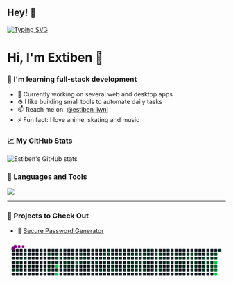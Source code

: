 ## Hey! 👋
[![Typing SVG](https://readme-typing-svg.demolab.com?font=Fira+Code&size=31&pause=1000&color=B74EF7&width=435&height=45&lines=Fullstack+developer)](https://git.io/typing-svg)
# Hi, I'm Extiben 👋

### 🧠 I'm learning full-stack development
- 🌱 Currently working on several web and desktop apps
- ⚙️ I like building small tools to automate daily tasks
- 📫 Reach me on: [@estiben_iwnl](https://instagram.com/estiben_iwnl)
- ⚡ Fun fact: I love anime, skating and music

### 📈 My GitHub Stats
![Estiben's GitHub stats](https://github-readme-stats.vercel.app/api?username=Extiben&show_icons=true&theme=tokyonight)

### 🧰 Languages and Tools

<img src="https://skillicons.dev/icons?i=python,html,css,js,react,git,github,mongodb,sqlite" />

---

### 🚀 Projects to Check Out

- 🔐 [Secure Password Generator](https://github.com/Extiben/python-safe-password-generator)

<svg viewBox="-16 -32 880 192" width="880" height="192" xmlns="http://www.w3.org/2000/svg"><desc>Generated with https://github.com/Platane/snk</desc><style>:root{--cb:#1b1f230a;--cs:purple;--ce:#161b22;--c0:#161b22;--c1:#01311f;--c2:#034525;--c3:#0f6d31;--c4:#00c647}.c{shape-rendering:geometricPrecision;fill:var(--ce);stroke-width:1px;stroke:var(--cb);animation:none 45300ms linear infinite;width:12px;height:12px}@keyframes c0{3.96%{fill:var(--c1)}3.98%,100%{fill:var(--ce)}}.c.c0{fill:var(--c1);animation-name:c0}@keyframes c1{1.98%{fill:var(--c1)}2%,100%{fill:var(--ce)}}.c.c1{fill:var(--c1);animation-name:c1}@keyframes c2{3.74%{fill:var(--c1)}3.76%,100%{fill:var(--ce)}}.c.c2{fill:var(--c1);animation-name:c2}@keyframes c3{1.54%{fill:var(--c1)}1.56%,100%{fill:var(--ce)}}.c.c3{fill:var(--c1);animation-name:c3}@keyframes c4{2.42%{fill:var(--c1)}2.44%,100%{fill:var(--ce)}}.c.c4{fill:var(--c1);animation-name:c4}@keyframes c5{1.09%{fill:var(--c1)}1.11%,100%{fill:var(--ce)}}.c.c5{fill:var(--c1);animation-name:c5}@keyframes c6{1.31%{fill:var(--c1)}1.33%,100%{fill:var(--ce)}}.c.c6{fill:var(--c1);animation-name:c6}@keyframes c7{2.86%{fill:var(--c1)}2.88%,100%{fill:var(--ce)}}.c.c7{fill:var(--c1);animation-name:c7}@keyframes c8{50.32%{fill:var(--c1)}50.34%,100%{fill:var(--ce)}}.c.c8{fill:var(--c1);animation-name:c8}@keyframes c9{74.82%{fill:var(--c2)}74.84%,100%{fill:var(--ce)}}.c.c9{fill:var(--c2);animation-name:c9}@keyframes ca{6.39%{fill:var(--c1)}6.41%,100%{fill:var(--ce)}}.c.ca{fill:var(--c1);animation-name:ca}@keyframes cb{6.17%{fill:var(--c1)}6.19%,100%{fill:var(--ce)}}.c.cb{fill:var(--c1);animation-name:cb}@keyframes cc{50.1%{fill:var(--c1)}50.12%,100%{fill:var(--ce)}}.c.cc{fill:var(--c1);animation-name:cc}@keyframes cd{48.33%{fill:var(--c1)}48.35%,100%{fill:var(--ce)}}.c.cd{fill:var(--c1);animation-name:cd}@keyframes ce{74.16%{fill:var(--c2)}74.18%,100%{fill:var(--ce)}}.c.ce{fill:var(--c2);animation-name:ce}@keyframes cf{6.83%{fill:var(--c1)}6.85%,100%{fill:var(--ce)}}.c.cf{fill:var(--c1);animation-name:cf}@keyframes cg{95.35%{fill:var(--c4)}95.37%,100%{fill:var(--ce)}}.c.cg{fill:var(--c4);animation-name:cg}@keyframes ch{49.66%{fill:var(--c1)}49.68%,100%{fill:var(--ce)}}.c.ch{fill:var(--c1);animation-name:ch}@keyframes ci{95.8%{fill:var(--c4)}95.82%,100%{fill:var(--ce)}}.c.ci{fill:var(--c4);animation-name:ci}@keyframes cj{47.89%{fill:var(--c1)}47.91%,100%{fill:var(--ce)}}.c.cj{fill:var(--c1);animation-name:cj}@keyframes ck{47.45%{fill:var(--c1)}47.47%,100%{fill:var(--ce)}}.c.ck{fill:var(--c1);animation-name:ck}@keyframes cl{47.01%{fill:var(--c1)}47.03%,100%{fill:var(--ce)}}.c.cl{fill:var(--c1);animation-name:cl}@keyframes cm{7.27%{fill:var(--c1)}7.29%,100%{fill:var(--ce)}}.c.cm{fill:var(--c1);animation-name:cm}@keyframes cn{46.79%{fill:var(--c1)}46.81%,100%{fill:var(--ce)}}.c.cn{fill:var(--c1);animation-name:cn}@keyframes co{7.72%{fill:var(--c1)}7.74%,100%{fill:var(--ce)}}.c.co{fill:var(--c1);animation-name:co}@keyframes cp{7.5%{fill:var(--c1)}7.52%,100%{fill:var(--ce)}}.c.cp{fill:var(--c1);animation-name:cp}@keyframes cq{46.57%{fill:var(--c1)}46.59%,100%{fill:var(--ce)}}.c.cq{fill:var(--c1);animation-name:cq}@keyframes cr{7.94%{fill:var(--c1)}7.96%,100%{fill:var(--ce)}}.c.cr{fill:var(--c1);animation-name:cr}@keyframes cs{46.35%{fill:var(--c1)}46.37%,100%{fill:var(--ce)}}.c.cs{fill:var(--c1);animation-name:cs}@keyframes ct{76.81%{fill:var(--c3)}76.83%,100%{fill:var(--ce)}}.c.ct{fill:var(--c3);animation-name:ct}@keyframes cu{46.13%{fill:var(--c1)}46.15%,100%{fill:var(--ce)}}.c.cu{fill:var(--c1);animation-name:cu}@keyframes cv{45.24%{fill:var(--c1)}45.26%,100%{fill:var(--ce)}}.c.cv{fill:var(--c1);animation-name:cv}@keyframes cw{8.38%{fill:var(--c1)}8.4%,100%{fill:var(--ce)}}.c.cw{fill:var(--c1);animation-name:cw}@keyframes cx{45.69%{fill:var(--c1)}45.71%,100%{fill:var(--ce)}}.c.cx{fill:var(--c1);animation-name:cx}@keyframes cy{8.6%{fill:var(--c1)}8.62%,100%{fill:var(--ce)}}.c.cy{fill:var(--c1);animation-name:cy}@keyframes cz{9.04%{fill:var(--c1)}9.06%,100%{fill:var(--ce)}}.c.cz{fill:var(--c1);animation-name:cz}@keyframes c10{9.48%{fill:var(--c1)}9.5%,100%{fill:var(--ce)}}.c.c10{fill:var(--c1);animation-name:c10}@keyframes c11{10.37%{fill:var(--c1)}10.39%,100%{fill:var(--ce)}}.c.c11{fill:var(--c1);animation-name:c11}@keyframes c12{11.03%{fill:var(--c1)}11.05%,100%{fill:var(--ce)}}.c.c12{fill:var(--c1);animation-name:c12}@keyframes c13{71.29%{fill:var(--c2)}71.31%,100%{fill:var(--ce)}}.c.c13{fill:var(--c2);animation-name:c13}@keyframes c14{10.14%{fill:var(--c1)}10.16%,100%{fill:var(--ce)}}.c.c14{fill:var(--c1);animation-name:c14}@keyframes c15{9.92%{fill:var(--c1)}9.94%,100%{fill:var(--ce)}}.c.c15{fill:var(--c1);animation-name:c15}@keyframes c16{43.48%{fill:var(--c1)}43.5%,100%{fill:var(--ce)}}.c.c16{fill:var(--c1);animation-name:c16}@keyframes c17{71.07%{fill:var(--c2)}71.09%,100%{fill:var(--ce)}}.c.c17{fill:var(--c2);animation-name:c17}@keyframes c18{42.15%{fill:var(--c1)}42.17%,100%{fill:var(--ce)}}.c.c18{fill:var(--c1);animation-name:c18}@keyframes c19{11.47%{fill:var(--c1)}11.49%,100%{fill:var(--ce)}}.c.c19{fill:var(--c1);animation-name:c19}@keyframes c1a{41.49%{fill:var(--c1)}41.51%,100%{fill:var(--ce)}}.c.c1a{fill:var(--c1);animation-name:c1a}@keyframes c1b{41.71%{fill:var(--c1)}41.73%,100%{fill:var(--ce)}}.c.c1b{fill:var(--c1);animation-name:c1b}@keyframes c1c{41.93%{fill:var(--c1)}41.95%,100%{fill:var(--ce)}}.c.c1c{fill:var(--c1);animation-name:c1c}@keyframes c1d{11.69%{fill:var(--c1)}11.71%,100%{fill:var(--ce)}}.c.c1d{fill:var(--c1);animation-name:c1d}@keyframes c1e{41.27%{fill:var(--c1)}41.29%,100%{fill:var(--ce)}}.c.c1e{fill:var(--c1);animation-name:c1e}@keyframes c1f{11.91%{fill:var(--c1)}11.93%,100%{fill:var(--ce)}}.c.c1f{fill:var(--c1);animation-name:c1f}@keyframes c1g{40.83%{fill:var(--c1)}40.85%,100%{fill:var(--ce)}}.c.c1g{fill:var(--c1);animation-name:c1g}@keyframes c1h{12.57%{fill:var(--c1)}12.59%,100%{fill:var(--ce)}}.c.c1h{fill:var(--c1);animation-name:c1h}@keyframes c1i{12.35%{fill:var(--c1)}12.37%,100%{fill:var(--ce)}}.c.c1i{fill:var(--c1);animation-name:c1i}@keyframes c1j{16.1%{fill:var(--c1)}16.12%,100%{fill:var(--ce)}}.c.c1j{fill:var(--c1);animation-name:c1j}@keyframes c1k{16.33%{fill:var(--c1)}16.35%,100%{fill:var(--ce)}}.c.c1k{fill:var(--c1);animation-name:c1k}@keyframes c1l{16.55%{fill:var(--c1)}16.57%,100%{fill:var(--ce)}}.c.c1l{fill:var(--c1);animation-name:c1l}@keyframes c1m{12.79%{fill:var(--c1)}12.81%,100%{fill:var(--ce)}}.c.c1m{fill:var(--c1);animation-name:c1m}@keyframes c1n{15.88%{fill:var(--c1)}15.9%,100%{fill:var(--ce)}}.c.c1n{fill:var(--c1);animation-name:c1n}@keyframes c1o{16.77%{fill:var(--c1)}16.79%,100%{fill:var(--ce)}}.c.c1o{fill:var(--c1);animation-name:c1o}@keyframes c1p{13.01%{fill:var(--c1)}13.03%,100%{fill:var(--ce)}}.c.c1p{fill:var(--c1);animation-name:c1p}@keyframes c1q{55.62%{fill:var(--c1)}55.64%,100%{fill:var(--ce)}}.c.c1q{fill:var(--c1);animation-name:c1q}@keyframes c1r{15.66%{fill:var(--c1)}15.68%,100%{fill:var(--ce)}}.c.c1r{fill:var(--c1);animation-name:c1r}@keyframes c1s{18.09%{fill:var(--c1)}18.11%,100%{fill:var(--ce)}}.c.c1s{fill:var(--c1);animation-name:c1s}@keyframes c1t{16.99%{fill:var(--c1)}17.01%,100%{fill:var(--ce)}}.c.c1t{fill:var(--c1);animation-name:c1t}@keyframes c1u{13.24%{fill:var(--c1)}13.26%,100%{fill:var(--ce)}}.c.c1u{fill:var(--c1);animation-name:c1u}@keyframes c1v{18.75%{fill:var(--c1)}18.77%,100%{fill:var(--ce)}}.c.c1v{fill:var(--c1);animation-name:c1v}@keyframes c1w{15.44%{fill:var(--c1)}15.46%,100%{fill:var(--ce)}}.c.c1w{fill:var(--c1);animation-name:c1w}@keyframes c1x{17.21%{fill:var(--c1)}17.23%,100%{fill:var(--ce)}}.c.c1x{fill:var(--c1);animation-name:c1x}@keyframes c1y{13.46%{fill:var(--c1)}13.48%,100%{fill:var(--ce)}}.c.c1y{fill:var(--c1);animation-name:c1y}@keyframes c1z{18.97%{fill:var(--c1)}18.99%,100%{fill:var(--ce)}}.c.c1z{fill:var(--c1);animation-name:c1z}@keyframes c20{15.22%{fill:var(--c1)}15.24%,100%{fill:var(--ce)}}.c.c20{fill:var(--c1);animation-name:c20}@keyframes c21{17.65%{fill:var(--c1)}17.67%,100%{fill:var(--ce)}}.c.c21{fill:var(--c1);animation-name:c21}@keyframes c22{17.43%{fill:var(--c1)}17.45%,100%{fill:var(--ce)}}.c.c22{fill:var(--c1);animation-name:c22}@keyframes c23{19.2%{fill:var(--c1)}19.22%,100%{fill:var(--ce)}}.c.c23{fill:var(--c1);animation-name:c23}@keyframes c24{14.78%{fill:var(--c1)}14.8%,100%{fill:var(--ce)}}.c.c24{fill:var(--c1);animation-name:c24}@keyframes c25{14.56%{fill:var(--c1)}14.58%,100%{fill:var(--ce)}}.c.c25{fill:var(--c1);animation-name:c25}@keyframes c26{14.34%{fill:var(--c1)}14.36%,100%{fill:var(--ce)}}.c.c26{fill:var(--c1);animation-name:c26}@keyframes c27{13.9%{fill:var(--c1)}13.92%,100%{fill:var(--ce)}}.c.c27{fill:var(--c1);animation-name:c27}@keyframes c28{68.42%{fill:var(--c2)}68.44%,100%{fill:var(--ce)}}.c.c28{fill:var(--c2);animation-name:c28}@keyframes c29{24.05%{fill:var(--c1)}24.07%,100%{fill:var(--ce)}}.c.c29{fill:var(--c1);animation-name:c29}@keyframes c2a{23.83%{fill:var(--c1)}23.85%,100%{fill:var(--ce)}}.c.c2a{fill:var(--c1);animation-name:c2a}@keyframes c2b{19.86%{fill:var(--c1)}19.88%,100%{fill:var(--ce)}}.c.c2b{fill:var(--c1);animation-name:c2b}@keyframes c2c{22.73%{fill:var(--c1)}22.75%,100%{fill:var(--ce)}}.c.c2c{fill:var(--c1);animation-name:c2c}@keyframes c2d{22.95%{fill:var(--c1)}22.97%,100%{fill:var(--ce)}}.c.c2d{fill:var(--c1);animation-name:c2d}@keyframes c2e{20.3%{fill:var(--c1)}20.32%,100%{fill:var(--ce)}}.c.c2e{fill:var(--c1);animation-name:c2e}@keyframes c2f{20.08%{fill:var(--c1)}20.1%,100%{fill:var(--ce)}}.c.c2f{fill:var(--c1);animation-name:c2f}@keyframes c2g{22.51%{fill:var(--c1)}22.53%,100%{fill:var(--ce)}}.c.c2g{fill:var(--c1);animation-name:c2g}@keyframes c2h{23.17%{fill:var(--c1)}23.19%,100%{fill:var(--ce)}}.c.c2h{fill:var(--c1);animation-name:c2h}@keyframes c2i{20.74%{fill:var(--c1)}20.76%,100%{fill:var(--ce)}}.c.c2i{fill:var(--c1);animation-name:c2i}@keyframes c2j{20.96%{fill:var(--c1)}20.98%,100%{fill:var(--ce)}}.c.c2j{fill:var(--c1);animation-name:c2j}@keyframes c2k{22.07%{fill:var(--c1)}22.09%,100%{fill:var(--ce)}}.c.c2k{fill:var(--c1);animation-name:c2k}@keyframes c2l{21.84%{fill:var(--c1)}21.86%,100%{fill:var(--ce)}}.c.c2l{fill:var(--c1);animation-name:c2l}@keyframes c2m{21.62%{fill:var(--c1)}21.64%,100%{fill:var(--ce)}}.c.c2m{fill:var(--c1);animation-name:c2m}@keyframes c2n{21.4%{fill:var(--c1)}21.42%,100%{fill:var(--ce)}}.c.c2n{fill:var(--c1);animation-name:c2n}@keyframes c2o{25.6%{fill:var(--c1)}25.62%,100%{fill:var(--ce)}}.c.c2o{fill:var(--c1);animation-name:c2o}@keyframes c2p{25.82%{fill:var(--c1)}25.84%,100%{fill:var(--ce)}}.c.c2p{fill:var(--c1);animation-name:c2p}@keyframes c2q{66.88%{fill:var(--c2)}66.9%,100%{fill:var(--ce)}}.c.c2q{fill:var(--c2);animation-name:c2q}@keyframes c2r{27.14%{fill:var(--c1)}27.16%,100%{fill:var(--ce)}}.c.c2r{fill:var(--c1);animation-name:c2r}@keyframes c2s{26.92%{fill:var(--c1)}26.94%,100%{fill:var(--ce)}}.c.c2s{fill:var(--c1);animation-name:c2s}@keyframes c2t{26.7%{fill:var(--c1)}26.72%,100%{fill:var(--ce)}}.c.c2t{fill:var(--c1);animation-name:c2t}@keyframes c2u{26.48%{fill:var(--c1)}26.5%,100%{fill:var(--ce)}}.c.c2u{fill:var(--c1);animation-name:c2u}@keyframes c2v{27.36%{fill:var(--c1)}27.38%,100%{fill:var(--ce)}}.c.c2v{fill:var(--c1);animation-name:c2v}@keyframes c2w{66.44%{fill:var(--c2)}66.46%,100%{fill:var(--ce)}}.c.c2w{fill:var(--c2);animation-name:c2w}@keyframes c2x{65.99%{fill:var(--c2)}66.01%,100%{fill:var(--ce)}}.c.c2x{fill:var(--c2);animation-name:c2x}@keyframes c2y{28.69%{fill:var(--c1)}28.71%,100%{fill:var(--ce)}}.c.c2y{fill:var(--c1);animation-name:c2y}@keyframes c2z{28.91%{fill:var(--c1)}28.93%,100%{fill:var(--ce)}}.c.c2z{fill:var(--c1);animation-name:c2z}@keyframes c30{29.57%{fill:var(--c1)}29.59%,100%{fill:var(--ce)}}.c.c30{fill:var(--c1);animation-name:c30}@keyframes c31{29.79%{fill:var(--c1)}29.81%,100%{fill:var(--ce)}}.c.c31{fill:var(--c1);animation-name:c31}@keyframes c32{28.25%{fill:var(--c1)}28.27%,100%{fill:var(--ce)}}.c.c32{fill:var(--c1);animation-name:c32}@keyframes c33{28.47%{fill:var(--c1)}28.49%,100%{fill:var(--ce)}}.c.c33{fill:var(--c1);animation-name:c33}@keyframes c34{29.13%{fill:var(--c1)}29.15%,100%{fill:var(--ce)}}.c.c34{fill:var(--c1);animation-name:c34}@keyframes c35{29.35%{fill:var(--c1)}29.37%,100%{fill:var(--ce)}}.c.c35{fill:var(--c1);animation-name:c35}@keyframes c36{62.02%{fill:var(--c2)}62.04%,100%{fill:var(--ce)}}.c.c36{fill:var(--c2);animation-name:c36}@keyframes c37{31.78%{fill:var(--c1)}31.8%,100%{fill:var(--ce)}}.c.c37{fill:var(--c1);animation-name:c37}@keyframes c38{30.67%{fill:var(--c1)}30.69%,100%{fill:var(--ce)}}.c.c38{fill:var(--c1);animation-name:c38}@keyframes c39{30.45%{fill:var(--c1)}30.47%,100%{fill:var(--ce)}}.c.c39{fill:var(--c1);animation-name:c39}@keyframes c3a{32.88%{fill:var(--c1)}32.9%,100%{fill:var(--ce)}}.c.c3a{fill:var(--c1);animation-name:c3a}@keyframes c3b{33.54%{fill:var(--c1)}33.56%,100%{fill:var(--ce)}}.c.c3b{fill:var(--c1);animation-name:c3b}@keyframes c3c{61.58%{fill:var(--c2)}61.6%,100%{fill:var(--ce)}}.c.c3c{fill:var(--c2);animation-name:c3c}@keyframes c3d{30.9%{fill:var(--c1)}30.92%,100%{fill:var(--ce)}}.c.c3d{fill:var(--c1);animation-name:c3d}@keyframes c3e{33.1%{fill:var(--c1)}33.12%,100%{fill:var(--ce)}}.c.c3e{fill:var(--c1);animation-name:c3e}@keyframes c3f{33.32%{fill:var(--c1)}33.34%,100%{fill:var(--ce)}}.c.c3f{fill:var(--c1);animation-name:c3f}@keyframes c3g{61.36%{fill:var(--c1)}61.38%,100%{fill:var(--ce)}}.c.c3g{fill:var(--c1);animation-name:c3g}@keyframes c3h{63.79%{fill:var(--c2)}63.81%,100%{fill:var(--ce)}}.c.c3h{fill:var(--c2);animation-name:c3h}@keyframes c3i{64.01%{fill:var(--c2)}64.03%,100%{fill:var(--ce)}}.c.c3i{fill:var(--c2);animation-name:c3i}@keyframes c3j{62.9%{fill:var(--c2)}62.92%,100%{fill:var(--ce)}}.c.c3j{fill:var(--c2);animation-name:c3j}@keyframes c3k{63.12%{fill:var(--c2)}63.14%,100%{fill:var(--ce)}}.c.c3k{fill:var(--c2);animation-name:c3k}@keyframes c3l{86.3%{fill:var(--c4)}86.32%,100%{fill:var(--ce)}}.c.c3l{fill:var(--c4);animation-name:c3l}@keyframes c3m{84.76%{fill:var(--c3)}84.78%,100%{fill:var(--ce)}}.c.c3m{fill:var(--c3);animation-name:c3m}@keyframes c3n{84.98%{fill:var(--c3)}85%,100%{fill:var(--ce)}}.c.c3n{fill:var(--c3);animation-name:c3n}@keyframes c3o{85.2%{fill:var(--c4)}85.22%,100%{fill:var(--ce)}}.c.c3o{fill:var(--c4);animation-name:c3o}@keyframes c3p{34.65%{fill:var(--c1)}34.67%,100%{fill:var(--ce)}}.c.c3p{fill:var(--c1);animation-name:c3p}.u{transform-origin:0 0;transform:scale(0,1);animation:none linear 45300ms infinite}@keyframes u0{1.09%{transform:scale(0.000,1)}1.11%,1.31%{transform:scale(0.009,1)}1.33%,1.54%{transform:scale(0.018,1)}1.56%,1.98%{transform:scale(0.027,1)}2%,2.42%{transform:scale(0.035,1)}2.44%,2.86%{transform:scale(0.044,1)}2.88%,3.74%{transform:scale(0.053,1)}3.76%,3.96%{transform:scale(0.062,1)}3.98%,6.17%{transform:scale(0.071,1)}6.19%,6.39%{transform:scale(0.080,1)}6.41%,6.83%{transform:scale(0.088,1)}6.85%,7.27%{transform:scale(0.097,1)}7.29%,7.5%{transform:scale(0.106,1)}7.52%,7.72%{transform:scale(0.115,1)}7.74%,7.94%{transform:scale(0.124,1)}7.96%,8.38%{transform:scale(0.133,1)}8.4%,8.6%{transform:scale(0.142,1)}8.62%,9.04%{transform:scale(0.150,1)}9.06%,9.48%{transform:scale(0.159,1)}9.5%,9.92%{transform:scale(0.168,1)}9.94%,10.14%{transform:scale(0.177,1)}10.16%,10.37%{transform:scale(0.186,1)}10.39%,11.03%{transform:scale(0.195,1)}11.05%,11.47%{transform:scale(0.204,1)}11.49%,11.69%{transform:scale(0.212,1)}11.71%,11.91%{transform:scale(0.221,1)}11.93%,12.35%{transform:scale(0.230,1)}12.37%,12.57%{transform:scale(0.239,1)}12.59%,12.79%{transform:scale(0.248,1)}12.81%,13.01%{transform:scale(0.257,1)}13.03%,13.24%{transform:scale(0.265,1)}13.26%,13.46%{transform:scale(0.274,1)}13.48%,13.9%{transform:scale(0.283,1)}13.92%,14.34%{transform:scale(0.292,1)}14.36%,14.56%{transform:scale(0.301,1)}14.58%,14.78%{transform:scale(0.310,1)}14.8%,15.22%{transform:scale(0.319,1)}15.24%,15.44%{transform:scale(0.327,1)}15.46%,15.66%{transform:scale(0.336,1)}15.68%,15.88%{transform:scale(0.345,1)}15.9%,16.1%{transform:scale(0.354,1)}16.12%,16.33%{transform:scale(0.363,1)}16.35%,16.55%{transform:scale(0.372,1)}16.57%,16.77%{transform:scale(0.381,1)}16.79%,16.99%{transform:scale(0.389,1)}17.01%,17.21%{transform:scale(0.398,1)}17.23%,17.43%{transform:scale(0.407,1)}17.45%,17.65%{transform:scale(0.416,1)}17.67%,18.09%{transform:scale(0.425,1)}18.11%,18.75%{transform:scale(0.434,1)}18.77%,18.97%{transform:scale(0.442,1)}18.99%,19.2%{transform:scale(0.451,1)}19.22%,19.86%{transform:scale(0.460,1)}19.88%,20.08%{transform:scale(0.469,1)}20.1%,20.3%{transform:scale(0.478,1)}20.32%,20.74%{transform:scale(0.487,1)}20.76%,20.96%{transform:scale(0.496,1)}20.98%,21.4%{transform:scale(0.504,1)}21.42%,21.62%{transform:scale(0.513,1)}21.64%,21.84%{transform:scale(0.522,1)}21.86%,22.07%{transform:scale(0.531,1)}22.09%,22.51%{transform:scale(0.540,1)}22.53%,22.73%{transform:scale(0.549,1)}22.75%,22.95%{transform:scale(0.558,1)}22.97%,23.17%{transform:scale(0.566,1)}23.19%,23.83%{transform:scale(0.575,1)}23.85%,24.05%{transform:scale(0.584,1)}24.07%,25.6%{transform:scale(0.593,1)}25.62%,25.82%{transform:scale(0.602,1)}25.84%,26.48%{transform:scale(0.611,1)}26.5%,26.7%{transform:scale(0.619,1)}26.72%,26.92%{transform:scale(0.628,1)}26.94%,27.14%{transform:scale(0.637,1)}27.16%,27.36%{transform:scale(0.646,1)}27.38%,28.25%{transform:scale(0.655,1)}28.27%,28.47%{transform:scale(0.664,1)}28.49%,28.69%{transform:scale(0.673,1)}28.71%,28.91%{transform:scale(0.681,1)}28.93%,29.13%{transform:scale(0.690,1)}29.15%,29.35%{transform:scale(0.699,1)}29.37%,29.57%{transform:scale(0.708,1)}29.59%,29.79%{transform:scale(0.717,1)}29.81%,30.45%{transform:scale(0.726,1)}30.47%,30.67%{transform:scale(0.735,1)}30.69%,30.9%{transform:scale(0.743,1)}30.92%,31.78%{transform:scale(0.752,1)}31.8%,32.88%{transform:scale(0.761,1)}32.9%,33.1%{transform:scale(0.770,1)}33.12%,33.32%{transform:scale(0.779,1)}33.34%,33.54%{transform:scale(0.788,1)}33.56%,34.65%{transform:scale(0.796,1)}34.67%,40.83%{transform:scale(0.805,1)}40.85%,41.27%{transform:scale(0.814,1)}41.29%,41.49%{transform:scale(0.823,1)}41.51%,41.71%{transform:scale(0.832,1)}41.73%,41.93%{transform:scale(0.841,1)}41.95%,42.15%{transform:scale(0.850,1)}42.17%,43.48%{transform:scale(0.858,1)}43.5%,45.24%{transform:scale(0.867,1)}45.26%,45.69%{transform:scale(0.876,1)}45.71%,46.13%{transform:scale(0.885,1)}46.15%,46.35%{transform:scale(0.894,1)}46.37%,46.57%{transform:scale(0.903,1)}46.59%,46.79%{transform:scale(0.912,1)}46.81%,47.01%{transform:scale(0.920,1)}47.03%,47.45%{transform:scale(0.929,1)}47.47%,47.89%{transform:scale(0.938,1)}47.91%,48.33%{transform:scale(0.947,1)}48.35%,49.66%{transform:scale(0.956,1)}49.68%,50.1%{transform:scale(0.965,1)}50.12%,50.32%{transform:scale(0.973,1)}50.34%,55.62%{transform:scale(0.982,1)}55.64%,61.36%{transform:scale(0.991,1)}61.38%,100%{transform:scale(1.000,1)}}.u.u0{fill:var(--c1);animation-name:u0;transform-origin:0.0px 0}@keyframes u1{61.58%{transform:scale(0.000,1)}61.6%,62.02%{transform:scale(0.071,1)}62.04%,62.9%{transform:scale(0.143,1)}62.92%,63.12%{transform:scale(0.214,1)}63.14%,63.79%{transform:scale(0.286,1)}63.81%,64.01%{transform:scale(0.357,1)}64.03%,65.99%{transform:scale(0.429,1)}66.01%,66.44%{transform:scale(0.500,1)}66.46%,66.88%{transform:scale(0.571,1)}66.9%,68.42%{transform:scale(0.643,1)}68.44%,71.07%{transform:scale(0.714,1)}71.09%,71.29%{transform:scale(0.786,1)}71.31%,74.16%{transform:scale(0.857,1)}74.18%,74.82%{transform:scale(0.929,1)}74.84%,100%{transform:scale(1.000,1)}}.u.u1{fill:var(--c2);animation-name:u1;transform-origin:715.1px 0}@keyframes u2{76.81%{transform:scale(0.000,1)}76.83%,84.76%{transform:scale(0.333,1)}84.78%,84.98%{transform:scale(0.667,1)}85%,100%{transform:scale(1.000,1)}}.u.u2{fill:var(--c3);animation-name:u2;transform-origin:803.7px 0}@keyframes u3{85.2%{transform:scale(0.000,1)}85.22%,86.3%{transform:scale(0.250,1)}86.32%,95.35%{transform:scale(0.500,1)}95.37%,95.8%{transform:scale(0.750,1)}95.82%,100%{transform:scale(1.000,1)}}.u.u3{fill:var(--c4);animation-name:u3;transform-origin:822.7px 0}.s{shape-rendering:geometricPrecision;fill:var(--cs);animation:none linear 45300ms infinite}@keyframes s0{0%,99.78%{transform:translate(0px,-16px)}0.22%{transform:translate(0px,0px)}0.88%,98.9%{transform:translate(48px,0px)}1.32%{transform:translate(48px,32px)}1.77%{transform:translate(16px,32px)}1.99%{transform:translate(16px,48px)}2.21%{transform:translate(32px,48px)}2.43%{transform:translate(32px,64px)}2.87%{transform:translate(64px,64px)}3.09%{transform:translate(64px,80px)}3.97%{transform:translate(0px,80px)}4.19%{transform:translate(0px,64px)}6.18%{transform:translate(144px,64px)}6.4%{transform:translate(144px,48px)}7.51%{transform:translate(224px,48px)}7.73%{transform:translate(224px,32px)}8.83%{transform:translate(304px,32px)}9.05%{transform:translate(304px,48px)}9.93%{transform:translate(368px,48px)}10.15%{transform:translate(368px,32px)}10.38%{transform:translate(352px,32px)}11.04%{transform:translate(352px,80px)}12.36%{transform:translate(448px,80px)}12.58%{transform:translate(448px,64px)}13.91%{transform:translate(544px,64px)}14.79%{transform:translate(544px,0px)}15.01%{transform:translate(528px,0px)}15.23%{transform:translate(528px,16px)}16.11%{transform:translate(464px,16px)}16.56%{transform:translate(464px,48px)}17.44%{transform:translate(528px,48px)}17.66%{transform:translate(528px,32px)}18.1%{transform:translate(496px,32px)}18.76%{transform:translate(496px,80px)}20.09%{transform:translate(592px,80px)}20.31%{transform:translate(592px,64px)}20.53%{transform:translate(608px,64px)}20.75%,23.4%{transform:translate(608px,48px)}21.41%{transform:translate(656px,48px)}21.85%{transform:translate(656px,16px)}22.74%{transform:translate(592px,16px)}22.96%{transform:translate(592px,32px)}23.18%{transform:translate(608px,32px)}23.84%{transform:translate(576px,48px)}24.06%{transform:translate(576px,32px)}25.17%{transform:translate(656px,32px)}25.83%{transform:translate(656px,80px)}26.27%{transform:translate(688px,80px)}27.15%{transform:translate(688px,16px)}27.37%,66.23%{transform:translate(704px,16px)}27.59%{transform:translate(704px,0px)}28.04%{transform:translate(736px,0px)}28.48%,59.82%{transform:translate(736px,32px)}28.7%{transform:translate(720px,32px)}28.92%{transform:translate(720px,48px)}29.14%{transform:translate(736px,48px)}29.36%,59.38%{transform:translate(736px,64px)}29.58%{transform:translate(720px,64px)}29.8%{transform:translate(720px,80px)}30.46%,31.35%{transform:translate(768px,80px)}30.68%{transform:translate(768px,64px)}30.91%{transform:translate(784px,64px)}31.13%,64.24%{transform:translate(784px,80px)}31.79%{transform:translate(768px,48px)}32.01%{transform:translate(752px,48px)}32.45%,60.26%{transform:translate(752px,16px)}33.11%,34%{transform:translate(800px,16px)}33.33%,61.15%,63.36%{transform:translate(800px,32px)}33.55%,60.93%,61.81%{transform:translate(784px,32px)}33.77%,60.71%,65.12%{transform:translate(784px,16px)}34.22%{transform:translate(800px,0px)}34.66%{transform:translate(832px,0px)}34.88%{transform:translate(832px,-16px)}40.4%{transform:translate(432px,-16px)}40.84%{transform:translate(432px,16px)}41.06%{transform:translate(416px,16px)}41.28%{transform:translate(416px,32px)}41.5%{transform:translate(400px,32px)}41.94%{transform:translate(400px,64px)}42.16%{transform:translate(384px,64px)}42.38%{transform:translate(384px,48px)}42.6%{transform:translate(400px,48px)}43.27%{transform:translate(400px,0px)}45.03%{transform:translate(272px,0px)}45.92%{transform:translate(272px,64px)}47.02%{transform:translate(192px,64px)}47.9%{transform:translate(192px,0px)}48.12%{transform:translate(176px,0px)}48.34%,73.95%{transform:translate(176px,16px)}48.57%{transform:translate(192px,16px)}49.45%{transform:translate(192px,80px)}50.33%{transform:translate(128px,80px)}50.55%{transform:translate(128px,64px)}50.99%{transform:translate(160px,64px)}51.21%{transform:translate(160px,80px)}55.63%{transform:translate(480px,80px)}55.85%{transform:translate(480px,64px)}60.04%{transform:translate(752px,32px)}61.37%,84.33%{transform:translate(800px,48px)}61.59%{transform:translate(784px,48px)}62.03%{transform:translate(768px,32px)}62.25%{transform:translate(768px,16px)}62.91%{transform:translate(816px,16px)}63.13%{transform:translate(816px,32px)}64.02%{transform:translate(800px,80px)}66.45%{transform:translate(704px,32px)}66.89%{transform:translate(672px,32px)}67.11%{transform:translate(672px,16px)}74.17%{transform:translate(176px,32px)}74.39%,96.91%{transform:translate(160px,32px)}74.61%{transform:translate(160px,16px)}74.83%{transform:translate(144px,16px)}75.06%{transform:translate(144px,32px)}76.6%{transform:translate(256px,32px)}76.82%{transform:translate(256px,48px)}84.55%{transform:translate(800px,64px)}84.77%{transform:translate(816px,64px)}85.21%{transform:translate(816px,96px)}85.43%{transform:translate(832px,96px)}86.09%{transform:translate(832px,48px)}95.14%{transform:translate(176px,48px)}95.81%{transform:translate(176px,96px)}96.03%{transform:translate(160px,96px)}97.57%{transform:translate(112px,32px)}97.79%{transform:translate(112px,16px)}98.23%{transform:translate(80px,16px)}98.45%{transform:translate(80px,0px)}99.12%{transform:translate(48px,-16px)}}.s.s0{transform:translate(0px,-16px);animation-name:s0}@keyframes s1{0%,99.78%{transform:translate(16px,-16px)}0.22%{transform:translate(0px,-16px)}0.44%{transform:translate(0px,0px)}1.1%,99.12%{transform:translate(48px,0px)}1.55%{transform:translate(48px,32px)}1.99%{transform:translate(16px,32px)}2.21%{transform:translate(16px,48px)}2.43%{transform:translate(32px,48px)}2.65%{transform:translate(32px,64px)}3.09%{transform:translate(64px,64px)}3.31%{transform:translate(64px,80px)}4.19%{transform:translate(0px,80px)}4.42%{transform:translate(0px,64px)}6.4%{transform:translate(144px,64px)}6.62%{transform:translate(144px,48px)}7.73%{transform:translate(224px,48px)}7.95%{transform:translate(224px,32px)}9.05%{transform:translate(304px,32px)}9.27%{transform:translate(304px,48px)}10.15%{transform:translate(368px,48px)}10.38%{transform:translate(368px,32px)}10.6%{transform:translate(352px,32px)}11.26%{transform:translate(352px,80px)}12.58%{transform:translate(448px,80px)}12.8%{transform:translate(448px,64px)}14.13%{transform:translate(544px,64px)}15.01%{transform:translate(544px,0px)}15.23%{transform:translate(528px,0px)}15.45%{transform:translate(528px,16px)}16.34%{transform:translate(464px,16px)}16.78%{transform:translate(464px,48px)}17.66%{transform:translate(528px,48px)}17.88%{transform:translate(528px,32px)}18.32%{transform:translate(496px,32px)}18.98%{transform:translate(496px,80px)}20.31%{transform:translate(592px,80px)}20.53%{transform:translate(592px,64px)}20.75%{transform:translate(608px,64px)}20.97%,23.62%{transform:translate(608px,48px)}21.63%{transform:translate(656px,48px)}22.08%{transform:translate(656px,16px)}22.96%{transform:translate(592px,16px)}23.18%{transform:translate(592px,32px)}23.4%{transform:translate(608px,32px)}24.06%{transform:translate(576px,48px)}24.28%{transform:translate(576px,32px)}25.39%{transform:translate(656px,32px)}26.05%{transform:translate(656px,80px)}26.49%{transform:translate(688px,80px)}27.37%{transform:translate(688px,16px)}27.59%,66.45%{transform:translate(704px,16px)}27.81%{transform:translate(704px,0px)}28.26%{transform:translate(736px,0px)}28.7%,60.04%{transform:translate(736px,32px)}28.92%{transform:translate(720px,32px)}29.14%{transform:translate(720px,48px)}29.36%{transform:translate(736px,48px)}29.58%,59.6%{transform:translate(736px,64px)}29.8%{transform:translate(720px,64px)}30.02%{transform:translate(720px,80px)}30.68%,31.57%{transform:translate(768px,80px)}30.91%{transform:translate(768px,64px)}31.13%{transform:translate(784px,64px)}31.35%,64.46%{transform:translate(784px,80px)}32.01%{transform:translate(768px,48px)}32.23%{transform:translate(752px,48px)}32.67%,60.49%{transform:translate(752px,16px)}33.33%,34.22%{transform:translate(800px,16px)}33.55%,61.37%,63.58%{transform:translate(800px,32px)}33.77%,61.15%,62.03%{transform:translate(784px,32px)}34%,60.93%,65.34%{transform:translate(784px,16px)}34.44%{transform:translate(800px,0px)}34.88%{transform:translate(832px,0px)}35.1%{transform:translate(832px,-16px)}40.62%{transform:translate(432px,-16px)}41.06%{transform:translate(432px,16px)}41.28%{transform:translate(416px,16px)}41.5%{transform:translate(416px,32px)}41.72%{transform:translate(400px,32px)}42.16%{transform:translate(400px,64px)}42.38%{transform:translate(384px,64px)}42.6%{transform:translate(384px,48px)}42.83%{transform:translate(400px,48px)}43.49%{transform:translate(400px,0px)}45.25%{transform:translate(272px,0px)}46.14%{transform:translate(272px,64px)}47.24%{transform:translate(192px,64px)}48.12%{transform:translate(192px,0px)}48.34%{transform:translate(176px,0px)}48.57%,74.17%{transform:translate(176px,16px)}48.79%{transform:translate(192px,16px)}49.67%{transform:translate(192px,80px)}50.55%{transform:translate(128px,80px)}50.77%{transform:translate(128px,64px)}51.21%{transform:translate(160px,64px)}51.43%{transform:translate(160px,80px)}55.85%{transform:translate(480px,80px)}56.07%{transform:translate(480px,64px)}60.26%{transform:translate(752px,32px)}61.59%,84.55%{transform:translate(800px,48px)}61.81%{transform:translate(784px,48px)}62.25%{transform:translate(768px,32px)}62.47%{transform:translate(768px,16px)}63.13%{transform:translate(816px,16px)}63.36%{transform:translate(816px,32px)}64.24%{transform:translate(800px,80px)}66.67%{transform:translate(704px,32px)}67.11%{transform:translate(672px,32px)}67.33%{transform:translate(672px,16px)}74.39%{transform:translate(176px,32px)}74.61%,97.13%{transform:translate(160px,32px)}74.83%{transform:translate(160px,16px)}75.06%{transform:translate(144px,16px)}75.28%{transform:translate(144px,32px)}76.82%{transform:translate(256px,32px)}77.04%{transform:translate(256px,48px)}84.77%{transform:translate(800px,64px)}84.99%{transform:translate(816px,64px)}85.43%{transform:translate(816px,96px)}85.65%{transform:translate(832px,96px)}86.31%{transform:translate(832px,48px)}95.36%{transform:translate(176px,48px)}96.03%{transform:translate(176px,96px)}96.25%{transform:translate(160px,96px)}97.79%{transform:translate(112px,32px)}98.01%{transform:translate(112px,16px)}98.45%{transform:translate(80px,16px)}98.68%{transform:translate(80px,0px)}99.34%{transform:translate(48px,-16px)}}.s.s1{transform:translate(16px,-16px);animation-name:s1}@keyframes s2{0%,99.78%{transform:translate(32px,-16px)}0.44%{transform:translate(0px,-16px)}0.66%{transform:translate(0px,0px)}1.32%,99.34%{transform:translate(48px,0px)}1.77%{transform:translate(48px,32px)}2.21%{transform:translate(16px,32px)}2.43%{transform:translate(16px,48px)}2.65%{transform:translate(32px,48px)}2.87%{transform:translate(32px,64px)}3.31%{transform:translate(64px,64px)}3.53%{transform:translate(64px,80px)}4.42%{transform:translate(0px,80px)}4.64%{transform:translate(0px,64px)}6.62%{transform:translate(144px,64px)}6.84%{transform:translate(144px,48px)}7.95%{transform:translate(224px,48px)}8.17%{transform:translate(224px,32px)}9.27%{transform:translate(304px,32px)}9.49%{transform:translate(304px,48px)}10.38%{transform:translate(368px,48px)}10.6%{transform:translate(368px,32px)}10.82%{transform:translate(352px,32px)}11.48%{transform:translate(352px,80px)}12.8%{transform:translate(448px,80px)}13.02%{transform:translate(448px,64px)}14.35%{transform:translate(544px,64px)}15.23%{transform:translate(544px,0px)}15.45%{transform:translate(528px,0px)}15.67%{transform:translate(528px,16px)}16.56%{transform:translate(464px,16px)}17%{transform:translate(464px,48px)}17.88%{transform:translate(528px,48px)}18.1%{transform:translate(528px,32px)}18.54%{transform:translate(496px,32px)}19.21%{transform:translate(496px,80px)}20.53%{transform:translate(592px,80px)}20.75%{transform:translate(592px,64px)}20.97%{transform:translate(608px,64px)}21.19%,23.84%{transform:translate(608px,48px)}21.85%{transform:translate(656px,48px)}22.3%{transform:translate(656px,16px)}23.18%{transform:translate(592px,16px)}23.4%{transform:translate(592px,32px)}23.62%{transform:translate(608px,32px)}24.28%{transform:translate(576px,48px)}24.5%{transform:translate(576px,32px)}25.61%{transform:translate(656px,32px)}26.27%{transform:translate(656px,80px)}26.71%{transform:translate(688px,80px)}27.59%{transform:translate(688px,16px)}27.81%,66.67%{transform:translate(704px,16px)}28.04%{transform:translate(704px,0px)}28.48%{transform:translate(736px,0px)}28.92%,60.26%{transform:translate(736px,32px)}29.14%{transform:translate(720px,32px)}29.36%{transform:translate(720px,48px)}29.58%{transform:translate(736px,48px)}29.8%,59.82%{transform:translate(736px,64px)}30.02%{transform:translate(720px,64px)}30.24%{transform:translate(720px,80px)}30.91%,31.79%{transform:translate(768px,80px)}31.13%{transform:translate(768px,64px)}31.35%{transform:translate(784px,64px)}31.57%,64.68%{transform:translate(784px,80px)}32.23%{transform:translate(768px,48px)}32.45%{transform:translate(752px,48px)}32.89%,60.71%{transform:translate(752px,16px)}33.55%,34.44%{transform:translate(800px,16px)}33.77%,61.59%,63.8%{transform:translate(800px,32px)}34%,61.37%,62.25%{transform:translate(784px,32px)}34.22%,61.15%,65.56%{transform:translate(784px,16px)}34.66%{transform:translate(800px,0px)}35.1%{transform:translate(832px,0px)}35.32%{transform:translate(832px,-16px)}40.84%{transform:translate(432px,-16px)}41.28%{transform:translate(432px,16px)}41.5%{transform:translate(416px,16px)}41.72%{transform:translate(416px,32px)}41.94%{transform:translate(400px,32px)}42.38%{transform:translate(400px,64px)}42.6%{transform:translate(384px,64px)}42.83%{transform:translate(384px,48px)}43.05%{transform:translate(400px,48px)}43.71%{transform:translate(400px,0px)}45.47%{transform:translate(272px,0px)}46.36%{transform:translate(272px,64px)}47.46%{transform:translate(192px,64px)}48.34%{transform:translate(192px,0px)}48.57%{transform:translate(176px,0px)}48.79%,74.39%{transform:translate(176px,16px)}49.01%{transform:translate(192px,16px)}49.89%{transform:translate(192px,80px)}50.77%{transform:translate(128px,80px)}50.99%{transform:translate(128px,64px)}51.43%{transform:translate(160px,64px)}51.66%{transform:translate(160px,80px)}56.07%{transform:translate(480px,80px)}56.29%{transform:translate(480px,64px)}60.49%{transform:translate(752px,32px)}61.81%,84.77%{transform:translate(800px,48px)}62.03%{transform:translate(784px,48px)}62.47%{transform:translate(768px,32px)}62.69%{transform:translate(768px,16px)}63.36%{transform:translate(816px,16px)}63.58%{transform:translate(816px,32px)}64.46%{transform:translate(800px,80px)}66.89%{transform:translate(704px,32px)}67.33%{transform:translate(672px,32px)}67.55%{transform:translate(672px,16px)}74.61%{transform:translate(176px,32px)}74.83%,97.35%{transform:translate(160px,32px)}75.06%{transform:translate(160px,16px)}75.28%{transform:translate(144px,16px)}75.5%{transform:translate(144px,32px)}77.04%{transform:translate(256px,32px)}77.26%{transform:translate(256px,48px)}84.99%{transform:translate(800px,64px)}85.21%{transform:translate(816px,64px)}85.65%{transform:translate(816px,96px)}85.87%{transform:translate(832px,96px)}86.53%{transform:translate(832px,48px)}95.58%{transform:translate(176px,48px)}96.25%{transform:translate(176px,96px)}96.47%{transform:translate(160px,96px)}98.01%{transform:translate(112px,32px)}98.23%{transform:translate(112px,16px)}98.68%{transform:translate(80px,16px)}98.9%{transform:translate(80px,0px)}99.56%{transform:translate(48px,-16px)}}.s.s2{transform:translate(32px,-16px);animation-name:s2}@keyframes s3{0%,99.78%{transform:translate(48px,-16px)}0.66%{transform:translate(0px,-16px)}0.88%{transform:translate(0px,0px)}1.55%,99.56%{transform:translate(48px,0px)}1.99%{transform:translate(48px,32px)}2.43%{transform:translate(16px,32px)}2.65%{transform:translate(16px,48px)}2.87%{transform:translate(32px,48px)}3.09%{transform:translate(32px,64px)}3.53%{transform:translate(64px,64px)}3.75%{transform:translate(64px,80px)}4.64%{transform:translate(0px,80px)}4.86%{transform:translate(0px,64px)}6.84%{transform:translate(144px,64px)}7.06%{transform:translate(144px,48px)}8.17%{transform:translate(224px,48px)}8.39%{transform:translate(224px,32px)}9.49%{transform:translate(304px,32px)}9.71%{transform:translate(304px,48px)}10.6%{transform:translate(368px,48px)}10.82%{transform:translate(368px,32px)}11.04%{transform:translate(352px,32px)}11.7%{transform:translate(352px,80px)}13.02%{transform:translate(448px,80px)}13.25%{transform:translate(448px,64px)}14.57%{transform:translate(544px,64px)}15.45%{transform:translate(544px,0px)}15.67%{transform:translate(528px,0px)}15.89%{transform:translate(528px,16px)}16.78%{transform:translate(464px,16px)}17.22%{transform:translate(464px,48px)}18.1%{transform:translate(528px,48px)}18.32%{transform:translate(528px,32px)}18.76%{transform:translate(496px,32px)}19.43%{transform:translate(496px,80px)}20.75%{transform:translate(592px,80px)}20.97%{transform:translate(592px,64px)}21.19%{transform:translate(608px,64px)}21.41%,24.06%{transform:translate(608px,48px)}22.08%{transform:translate(656px,48px)}22.52%{transform:translate(656px,16px)}23.4%{transform:translate(592px,16px)}23.62%{transform:translate(592px,32px)}23.84%{transform:translate(608px,32px)}24.5%{transform:translate(576px,48px)}24.72%{transform:translate(576px,32px)}25.83%{transform:translate(656px,32px)}26.49%{transform:translate(656px,80px)}26.93%{transform:translate(688px,80px)}27.81%{transform:translate(688px,16px)}28.04%,66.89%{transform:translate(704px,16px)}28.26%{transform:translate(704px,0px)}28.7%{transform:translate(736px,0px)}29.14%,60.49%{transform:translate(736px,32px)}29.36%{transform:translate(720px,32px)}29.58%{transform:translate(720px,48px)}29.8%{transform:translate(736px,48px)}30.02%,60.04%{transform:translate(736px,64px)}30.24%{transform:translate(720px,64px)}30.46%{transform:translate(720px,80px)}31.13%,32.01%{transform:translate(768px,80px)}31.35%{transform:translate(768px,64px)}31.57%{transform:translate(784px,64px)}31.79%,64.9%{transform:translate(784px,80px)}32.45%{transform:translate(768px,48px)}32.67%{transform:translate(752px,48px)}33.11%,60.93%{transform:translate(752px,16px)}33.77%,34.66%{transform:translate(800px,16px)}34%,61.81%,64.02%{transform:translate(800px,32px)}34.22%,61.59%,62.47%{transform:translate(784px,32px)}34.44%,61.37%,65.78%{transform:translate(784px,16px)}34.88%{transform:translate(800px,0px)}35.32%{transform:translate(832px,0px)}35.54%{transform:translate(832px,-16px)}41.06%{transform:translate(432px,-16px)}41.5%{transform:translate(432px,16px)}41.72%{transform:translate(416px,16px)}41.94%{transform:translate(416px,32px)}42.16%{transform:translate(400px,32px)}42.6%{transform:translate(400px,64px)}42.83%{transform:translate(384px,64px)}43.05%{transform:translate(384px,48px)}43.27%{transform:translate(400px,48px)}43.93%{transform:translate(400px,0px)}45.7%{transform:translate(272px,0px)}46.58%{transform:translate(272px,64px)}47.68%{transform:translate(192px,64px)}48.57%{transform:translate(192px,0px)}48.79%{transform:translate(176px,0px)}49.01%,74.61%{transform:translate(176px,16px)}49.23%{transform:translate(192px,16px)}50.11%{transform:translate(192px,80px)}50.99%{transform:translate(128px,80px)}51.21%{transform:translate(128px,64px)}51.66%{transform:translate(160px,64px)}51.88%{transform:translate(160px,80px)}56.29%{transform:translate(480px,80px)}56.51%{transform:translate(480px,64px)}60.71%{transform:translate(752px,32px)}62.03%,84.99%{transform:translate(800px,48px)}62.25%{transform:translate(784px,48px)}62.69%{transform:translate(768px,32px)}62.91%{transform:translate(768px,16px)}63.58%{transform:translate(816px,16px)}63.8%{transform:translate(816px,32px)}64.68%{transform:translate(800px,80px)}67.11%{transform:translate(704px,32px)}67.55%{transform:translate(672px,32px)}67.77%{transform:translate(672px,16px)}74.83%{transform:translate(176px,32px)}75.06%,97.57%{transform:translate(160px,32px)}75.28%{transform:translate(160px,16px)}75.5%{transform:translate(144px,16px)}75.72%{transform:translate(144px,32px)}77.26%{transform:translate(256px,32px)}77.48%{transform:translate(256px,48px)}85.21%{transform:translate(800px,64px)}85.43%{transform:translate(816px,64px)}85.87%{transform:translate(816px,96px)}86.09%{transform:translate(832px,96px)}86.75%{transform:translate(832px,48px)}95.81%{transform:translate(176px,48px)}96.47%{transform:translate(176px,96px)}96.69%{transform:translate(160px,96px)}98.23%{transform:translate(112px,32px)}98.45%{transform:translate(112px,16px)}98.9%{transform:translate(80px,16px)}99.12%{transform:translate(80px,0px)}}.s.s3{transform:translate(48px,-16px);animation-name:s3}</style><rect class="c" x="2" y="2" rx="2" ry="2"/><rect class="c" x="2" y="18" rx="2" ry="2"/><rect class="c" x="2" y="34" rx="2" ry="2"/><rect class="c" x="2" y="50" rx="2" ry="2"/><rect class="c" x="2" y="66" rx="2" ry="2"/><rect class="c c0" x="2" y="82" rx="2" ry="2"/><rect class="c" x="2" y="98" rx="2" ry="2"/><rect class="c" x="18" y="2" rx="2" ry="2"/><rect class="c" x="18" y="18" rx="2" ry="2"/><rect class="c" x="18" y="34" rx="2" ry="2"/><rect class="c c1" x="18" y="50" rx="2" ry="2"/><rect class="c" x="18" y="66" rx="2" ry="2"/><rect class="c c2" x="18" y="82" rx="2" ry="2"/><rect class="c" x="18" y="98" rx="2" ry="2"/><rect class="c" x="34" y="2" rx="2" ry="2"/><rect class="c" x="34" y="18" rx="2" ry="2"/><rect class="c c3" x="34" y="34" rx="2" ry="2"/><rect class="c" x="34" y="50" rx="2" ry="2"/><rect class="c c4" x="34" y="66" rx="2" ry="2"/><rect class="c" x="34" y="82" rx="2" ry="2"/><rect class="c" x="34" y="98" rx="2" ry="2"/><rect class="c" x="50" y="2" rx="2" ry="2"/><rect class="c c5" x="50" y="18" rx="2" ry="2"/><rect class="c c6" x="50" y="34" rx="2" ry="2"/><rect class="c" x="50" y="50" rx="2" ry="2"/><rect class="c" x="50" y="66" rx="2" ry="2"/><rect class="c" x="50" y="82" rx="2" ry="2"/><rect class="c" x="50" y="98" rx="2" ry="2"/><rect class="c" x="66" y="2" rx="2" ry="2"/><rect class="c" x="66" y="18" rx="2" ry="2"/><rect class="c" x="66" y="34" rx="2" ry="2"/><rect class="c" x="66" y="50" rx="2" ry="2"/><rect class="c c7" x="66" y="66" rx="2" ry="2"/><rect class="c" x="66" y="82" rx="2" ry="2"/><rect class="c" x="66" y="98" rx="2" ry="2"/><rect class="c" x="82" y="2" rx="2" ry="2"/><rect class="c" x="82" y="18" rx="2" ry="2"/><rect class="c" x="82" y="34" rx="2" ry="2"/><rect class="c" x="82" y="50" rx="2" ry="2"/><rect class="c" x="82" y="66" rx="2" ry="2"/><rect class="c" x="82" y="82" rx="2" ry="2"/><rect class="c" x="82" y="98" rx="2" ry="2"/><rect class="c" x="98" y="2" rx="2" ry="2"/><rect class="c" x="98" y="18" rx="2" ry="2"/><rect class="c" x="98" y="34" rx="2" ry="2"/><rect class="c" x="98" y="50" rx="2" ry="2"/><rect class="c" x="98" y="66" rx="2" ry="2"/><rect class="c" x="98" y="82" rx="2" ry="2"/><rect class="c" x="98" y="98" rx="2" ry="2"/><rect class="c" x="114" y="2" rx="2" ry="2"/><rect class="c" x="114" y="18" rx="2" ry="2"/><rect class="c" x="114" y="34" rx="2" ry="2"/><rect class="c" x="114" y="50" rx="2" ry="2"/><rect class="c" x="114" y="66" rx="2" ry="2"/><rect class="c" x="114" y="82" rx="2" ry="2"/><rect class="c" x="114" y="98" rx="2" ry="2"/><rect class="c" x="130" y="2" rx="2" ry="2"/><rect class="c" x="130" y="18" rx="2" ry="2"/><rect class="c" x="130" y="34" rx="2" ry="2"/><rect class="c" x="130" y="50" rx="2" ry="2"/><rect class="c" x="130" y="66" rx="2" ry="2"/><rect class="c c8" x="130" y="82" rx="2" ry="2"/><rect class="c" x="130" y="98" rx="2" ry="2"/><rect class="c" x="146" y="2" rx="2" ry="2"/><rect class="c c9" x="146" y="18" rx="2" ry="2"/><rect class="c" x="146" y="34" rx="2" ry="2"/><rect class="c ca" x="146" y="50" rx="2" ry="2"/><rect class="c cb" x="146" y="66" rx="2" ry="2"/><rect class="c cc" x="146" y="82" rx="2" ry="2"/><rect class="c" x="146" y="98" rx="2" ry="2"/><rect class="c" x="162" y="2" rx="2" ry="2"/><rect class="c" x="162" y="18" rx="2" ry="2"/><rect class="c" x="162" y="34" rx="2" ry="2"/><rect class="c" x="162" y="50" rx="2" ry="2"/><rect class="c" x="162" y="66" rx="2" ry="2"/><rect class="c" x="162" y="82" rx="2" ry="2"/><rect class="c" x="162" y="98" rx="2" ry="2"/><rect class="c" x="178" y="2" rx="2" ry="2"/><rect class="c cd" x="178" y="18" rx="2" ry="2"/><rect class="c ce" x="178" y="34" rx="2" ry="2"/><rect class="c cf" x="178" y="50" rx="2" ry="2"/><rect class="c cg" x="178" y="66" rx="2" ry="2"/><rect class="c ch" x="178" y="82" rx="2" ry="2"/><rect class="c ci" x="178" y="98" rx="2" ry="2"/><rect class="c cj" x="194" y="2" rx="2" ry="2"/><rect class="c" x="194" y="18" rx="2" ry="2"/><rect class="c ck" x="194" y="34" rx="2" ry="2"/><rect class="c" x="194" y="50" rx="2" ry="2"/><rect class="c cl" x="194" y="66" rx="2" ry="2"/><rect class="c" x="194" y="82" rx="2" ry="2"/><rect class="c" x="194" y="98" rx="2" ry="2"/><rect class="c" x="210" y="2" rx="2" ry="2"/><rect class="c" x="210" y="18" rx="2" ry="2"/><rect class="c" x="210" y="34" rx="2" ry="2"/><rect class="c cm" x="210" y="50" rx="2" ry="2"/><rect class="c cn" x="210" y="66" rx="2" ry="2"/><rect class="c" x="210" y="82" rx="2" ry="2"/><rect class="c" x="210" y="98" rx="2" ry="2"/><rect class="c" x="226" y="2" rx="2" ry="2"/><rect class="c" x="226" y="18" rx="2" ry="2"/><rect class="c co" x="226" y="34" rx="2" ry="2"/><rect class="c cp" x="226" y="50" rx="2" ry="2"/><rect class="c cq" x="226" y="66" rx="2" ry="2"/><rect class="c" x="226" y="82" rx="2" ry="2"/><rect class="c" x="226" y="98" rx="2" ry="2"/><rect class="c" x="242" y="2" rx="2" ry="2"/><rect class="c" x="242" y="18" rx="2" ry="2"/><rect class="c cr" x="242" y="34" rx="2" ry="2"/><rect class="c" x="242" y="50" rx="2" ry="2"/><rect class="c cs" x="242" y="66" rx="2" ry="2"/><rect class="c" x="242" y="82" rx="2" ry="2"/><rect class="c" x="242" y="98" rx="2" ry="2"/><rect class="c" x="258" y="2" rx="2" ry="2"/><rect class="c" x="258" y="18" rx="2" ry="2"/><rect class="c" x="258" y="34" rx="2" ry="2"/><rect class="c ct" x="258" y="50" rx="2" ry="2"/><rect class="c cu" x="258" y="66" rx="2" ry="2"/><rect class="c" x="258" y="82" rx="2" ry="2"/><rect class="c" x="258" y="98" rx="2" ry="2"/><rect class="c" x="274" y="2" rx="2" ry="2"/><rect class="c cv" x="274" y="18" rx="2" ry="2"/><rect class="c cw" x="274" y="34" rx="2" ry="2"/><rect class="c cx" x="274" y="50" rx="2" ry="2"/><rect class="c" x="274" y="66" rx="2" ry="2"/><rect class="c" x="274" y="82" rx="2" ry="2"/><rect class="c" x="274" y="98" rx="2" ry="2"/><rect class="c" x="290" y="2" rx="2" ry="2"/><rect class="c" x="290" y="18" rx="2" ry="2"/><rect class="c cy" x="290" y="34" rx="2" ry="2"/><rect class="c" x="290" y="50" rx="2" ry="2"/><rect class="c" x="290" y="66" rx="2" ry="2"/><rect class="c" x="290" y="82" rx="2" ry="2"/><rect class="c" x="290" y="98" rx="2" ry="2"/><rect class="c" x="306" y="2" rx="2" ry="2"/><rect class="c" x="306" y="18" rx="2" ry="2"/><rect class="c" x="306" y="34" rx="2" ry="2"/><rect class="c cz" x="306" y="50" rx="2" ry="2"/><rect class="c" x="306" y="66" rx="2" ry="2"/><rect class="c" x="306" y="82" rx="2" ry="2"/><rect class="c" x="306" y="98" rx="2" ry="2"/><rect class="c" x="322" y="2" rx="2" ry="2"/><rect class="c" x="322" y="18" rx="2" ry="2"/><rect class="c" x="322" y="34" rx="2" ry="2"/><rect class="c" x="322" y="50" rx="2" ry="2"/><rect class="c" x="322" y="66" rx="2" ry="2"/><rect class="c" x="322" y="82" rx="2" ry="2"/><rect class="c" x="322" y="98" rx="2" ry="2"/><rect class="c" x="338" y="2" rx="2" ry="2"/><rect class="c" x="338" y="18" rx="2" ry="2"/><rect class="c" x="338" y="34" rx="2" ry="2"/><rect class="c c10" x="338" y="50" rx="2" ry="2"/><rect class="c" x="338" y="66" rx="2" ry="2"/><rect class="c" x="338" y="82" rx="2" ry="2"/><rect class="c" x="338" y="98" rx="2" ry="2"/><rect class="c" x="354" y="2" rx="2" ry="2"/><rect class="c" x="354" y="18" rx="2" ry="2"/><rect class="c c11" x="354" y="34" rx="2" ry="2"/><rect class="c" x="354" y="50" rx="2" ry="2"/><rect class="c" x="354" y="66" rx="2" ry="2"/><rect class="c c12" x="354" y="82" rx="2" ry="2"/><rect class="c" x="354" y="98" rx="2" ry="2"/><rect class="c" x="370" y="2" rx="2" ry="2"/><rect class="c c13" x="370" y="18" rx="2" ry="2"/><rect class="c c14" x="370" y="34" rx="2" ry="2"/><rect class="c c15" x="370" y="50" rx="2" ry="2"/><rect class="c" x="370" y="66" rx="2" ry="2"/><rect class="c" x="370" y="82" rx="2" ry="2"/><rect class="c" x="370" y="98" rx="2" ry="2"/><rect class="c c16" x="386" y="2" rx="2" ry="2"/><rect class="c c17" x="386" y="18" rx="2" ry="2"/><rect class="c" x="386" y="34" rx="2" ry="2"/><rect class="c" x="386" y="50" rx="2" ry="2"/><rect class="c c18" x="386" y="66" rx="2" ry="2"/><rect class="c c19" x="386" y="82" rx="2" ry="2"/><rect class="c" x="386" y="98" rx="2" ry="2"/><rect class="c" x="402" y="2" rx="2" ry="2"/><rect class="c" x="402" y="18" rx="2" ry="2"/><rect class="c c1a" x="402" y="34" rx="2" ry="2"/><rect class="c c1b" x="402" y="50" rx="2" ry="2"/><rect class="c c1c" x="402" y="66" rx="2" ry="2"/><rect class="c c1d" x="402" y="82" rx="2" ry="2"/><rect class="c" x="402" y="98" rx="2" ry="2"/><rect class="c" x="418" y="2" rx="2" ry="2"/><rect class="c" x="418" y="18" rx="2" ry="2"/><rect class="c c1e" x="418" y="34" rx="2" ry="2"/><rect class="c" x="418" y="50" rx="2" ry="2"/><rect class="c" x="418" y="66" rx="2" ry="2"/><rect class="c c1f" x="418" y="82" rx="2" ry="2"/><rect class="c" x="418" y="98" rx="2" ry="2"/><rect class="c" x="434" y="2" rx="2" ry="2"/><rect class="c c1g" x="434" y="18" rx="2" ry="2"/><rect class="c" x="434" y="34" rx="2" ry="2"/><rect class="c" x="434" y="50" rx="2" ry="2"/><rect class="c" x="434" y="66" rx="2" ry="2"/><rect class="c" x="434" y="82" rx="2" ry="2"/><rect class="c" x="434" y="98" rx="2" ry="2"/><rect class="c" x="450" y="2" rx="2" ry="2"/><rect class="c" x="450" y="18" rx="2" ry="2"/><rect class="c" x="450" y="34" rx="2" ry="2"/><rect class="c" x="450" y="50" rx="2" ry="2"/><rect class="c c1h" x="450" y="66" rx="2" ry="2"/><rect class="c c1i" x="450" y="82" rx="2" ry="2"/><rect class="c" x="450" y="98" rx="2" ry="2"/><rect class="c" x="466" y="2" rx="2" ry="2"/><rect class="c c1j" x="466" y="18" rx="2" ry="2"/><rect class="c c1k" x="466" y="34" rx="2" ry="2"/><rect class="c c1l" x="466" y="50" rx="2" ry="2"/><rect class="c c1m" x="466" y="66" rx="2" ry="2"/><rect class="c" x="466" y="82" rx="2" ry="2"/><rect class="c" x="466" y="98" rx="2" ry="2"/><rect class="c" x="482" y="2" rx="2" ry="2"/><rect class="c c1n" x="482" y="18" rx="2" ry="2"/><rect class="c" x="482" y="34" rx="2" ry="2"/><rect class="c c1o" x="482" y="50" rx="2" ry="2"/><rect class="c c1p" x="482" y="66" rx="2" ry="2"/><rect class="c c1q" x="482" y="82" rx="2" ry="2"/><rect class="c" x="482" y="98" rx="2" ry="2"/><rect class="c" x="498" y="2" rx="2" ry="2"/><rect class="c c1r" x="498" y="18" rx="2" ry="2"/><rect class="c c1s" x="498" y="34" rx="2" ry="2"/><rect class="c c1t" x="498" y="50" rx="2" ry="2"/><rect class="c c1u" x="498" y="66" rx="2" ry="2"/><rect class="c c1v" x="498" y="82" rx="2" ry="2"/><rect class="c" x="498" y="98" rx="2" ry="2"/><rect class="c" x="514" y="2" rx="2" ry="2"/><rect class="c c1w" x="514" y="18" rx="2" ry="2"/><rect class="c" x="514" y="34" rx="2" ry="2"/><rect class="c c1x" x="514" y="50" rx="2" ry="2"/><rect class="c c1y" x="514" y="66" rx="2" ry="2"/><rect class="c c1z" x="514" y="82" rx="2" ry="2"/><rect class="c" x="514" y="98" rx="2" ry="2"/><rect class="c" x="530" y="2" rx="2" ry="2"/><rect class="c c20" x="530" y="18" rx="2" ry="2"/><rect class="c c21" x="530" y="34" rx="2" ry="2"/><rect class="c c22" x="530" y="50" rx="2" ry="2"/><rect class="c" x="530" y="66" rx="2" ry="2"/><rect class="c c23" x="530" y="82" rx="2" ry="2"/><rect class="c" x="530" y="98" rx="2" ry="2"/><rect class="c c24" x="546" y="2" rx="2" ry="2"/><rect class="c c25" x="546" y="18" rx="2" ry="2"/><rect class="c c26" x="546" y="34" rx="2" ry="2"/><rect class="c" x="546" y="50" rx="2" ry="2"/><rect class="c c27" x="546" y="66" rx="2" ry="2"/><rect class="c" x="546" y="82" rx="2" ry="2"/><rect class="c" x="546" y="98" rx="2" ry="2"/><rect class="c" x="562" y="2" rx="2" ry="2"/><rect class="c" x="562" y="18" rx="2" ry="2"/><rect class="c" x="562" y="34" rx="2" ry="2"/><rect class="c" x="562" y="50" rx="2" ry="2"/><rect class="c" x="562" y="66" rx="2" ry="2"/><rect class="c" x="562" y="82" rx="2" ry="2"/><rect class="c" x="562" y="98" rx="2" ry="2"/><rect class="c" x="578" y="2" rx="2" ry="2"/><rect class="c c28" x="578" y="18" rx="2" ry="2"/><rect class="c c29" x="578" y="34" rx="2" ry="2"/><rect class="c c2a" x="578" y="50" rx="2" ry="2"/><rect class="c" x="578" y="66" rx="2" ry="2"/><rect class="c c2b" x="578" y="82" rx="2" ry="2"/><rect class="c" x="578" y="98" rx="2" ry="2"/><rect class="c" x="594" y="2" rx="2" ry="2"/><rect class="c c2c" x="594" y="18" rx="2" ry="2"/><rect class="c c2d" x="594" y="34" rx="2" ry="2"/><rect class="c" x="594" y="50" rx="2" ry="2"/><rect class="c c2e" x="594" y="66" rx="2" ry="2"/><rect class="c c2f" x="594" y="82" rx="2" ry="2"/><rect class="c" x="594" y="98" rx="2" ry="2"/><rect class="c" x="610" y="2" rx="2" ry="2"/><rect class="c c2g" x="610" y="18" rx="2" ry="2"/><rect class="c c2h" x="610" y="34" rx="2" ry="2"/><rect class="c c2i" x="610" y="50" rx="2" ry="2"/><rect class="c" x="610" y="66" rx="2" ry="2"/><rect class="c" x="610" y="82" rx="2" ry="2"/><rect class="c" x="610" y="98" rx="2" ry="2"/><rect class="c" x="626" y="2" rx="2" ry="2"/><rect class="c" x="626" y="18" rx="2" ry="2"/><rect class="c" x="626" y="34" rx="2" ry="2"/><rect class="c c2j" x="626" y="50" rx="2" ry="2"/><rect class="c" x="626" y="66" rx="2" ry="2"/><rect class="c" x="626" y="82" rx="2" ry="2"/><rect class="c" x="626" y="98" rx="2" ry="2"/><rect class="c" x="642" y="2" rx="2" ry="2"/><rect class="c c2k" x="642" y="18" rx="2" ry="2"/><rect class="c" x="642" y="34" rx="2" ry="2"/><rect class="c" x="642" y="50" rx="2" ry="2"/><rect class="c" x="642" y="66" rx="2" ry="2"/><rect class="c" x="642" y="82" rx="2" ry="2"/><rect class="c" x="642" y="98" rx="2" ry="2"/><rect class="c" x="658" y="2" rx="2" ry="2"/><rect class="c c2l" x="658" y="18" rx="2" ry="2"/><rect class="c c2m" x="658" y="34" rx="2" ry="2"/><rect class="c c2n" x="658" y="50" rx="2" ry="2"/><rect class="c c2o" x="658" y="66" rx="2" ry="2"/><rect class="c c2p" x="658" y="82" rx="2" ry="2"/><rect class="c" x="658" y="98" rx="2" ry="2"/><rect class="c" x="674" y="2" rx="2" ry="2"/><rect class="c" x="674" y="18" rx="2" ry="2"/><rect class="c c2q" x="674" y="34" rx="2" ry="2"/><rect class="c" x="674" y="50" rx="2" ry="2"/><rect class="c" x="674" y="66" rx="2" ry="2"/><rect class="c" x="674" y="82" rx="2" ry="2"/><rect class="c" x="674" y="98" rx="2" ry="2"/><rect class="c" x="690" y="2" rx="2" ry="2"/><rect class="c c2r" x="690" y="18" rx="2" ry="2"/><rect class="c c2s" x="690" y="34" rx="2" ry="2"/><rect class="c c2t" x="690" y="50" rx="2" ry="2"/><rect class="c c2u" x="690" y="66" rx="2" ry="2"/><rect class="c" x="690" y="82" rx="2" ry="2"/><rect class="c" x="690" y="98" rx="2" ry="2"/><rect class="c" x="706" y="2" rx="2" ry="2"/><rect class="c c2v" x="706" y="18" rx="2" ry="2"/><rect class="c c2w" x="706" y="34" rx="2" ry="2"/><rect class="c" x="706" y="50" rx="2" ry="2"/><rect class="c" x="706" y="66" rx="2" ry="2"/><rect class="c" x="706" y="82" rx="2" ry="2"/><rect class="c" x="706" y="98" rx="2" ry="2"/><rect class="c" x="722" y="2" rx="2" ry="2"/><rect class="c c2x" x="722" y="18" rx="2" ry="2"/><rect class="c c2y" x="722" y="34" rx="2" ry="2"/><rect class="c c2z" x="722" y="50" rx="2" ry="2"/><rect class="c c30" x="722" y="66" rx="2" ry="2"/><rect class="c c31" x="722" y="82" rx="2" ry="2"/><rect class="c" x="722" y="98" rx="2" ry="2"/><rect class="c" x="738" y="2" rx="2" ry="2"/><rect class="c c32" x="738" y="18" rx="2" ry="2"/><rect class="c c33" x="738" y="34" rx="2" ry="2"/><rect class="c c34" x="738" y="50" rx="2" ry="2"/><rect class="c c35" x="738" y="66" rx="2" ry="2"/><rect class="c" x="738" y="82" rx="2" ry="2"/><rect class="c" x="738" y="98" rx="2" ry="2"/><rect class="c" x="754" y="2" rx="2" ry="2"/><rect class="c" x="754" y="18" rx="2" ry="2"/><rect class="c" x="754" y="34" rx="2" ry="2"/><rect class="c" x="754" y="50" rx="2" ry="2"/><rect class="c" x="754" y="66" rx="2" ry="2"/><rect class="c" x="754" y="82" rx="2" ry="2"/><rect class="c" x="754" y="98" rx="2" ry="2"/><rect class="c" x="770" y="2" rx="2" ry="2"/><rect class="c" x="770" y="18" rx="2" ry="2"/><rect class="c c36" x="770" y="34" rx="2" ry="2"/><rect class="c c37" x="770" y="50" rx="2" ry="2"/><rect class="c c38" x="770" y="66" rx="2" ry="2"/><rect class="c c39" x="770" y="82" rx="2" ry="2"/><rect class="c" x="770" y="98" rx="2" ry="2"/><rect class="c" x="786" y="2" rx="2" ry="2"/><rect class="c c3a" x="786" y="18" rx="2" ry="2"/><rect class="c c3b" x="786" y="34" rx="2" ry="2"/><rect class="c c3c" x="786" y="50" rx="2" ry="2"/><rect class="c c3d" x="786" y="66" rx="2" ry="2"/><rect class="c" x="786" y="82" rx="2" ry="2"/><rect class="c" x="786" y="98" rx="2" ry="2"/><rect class="c" x="802" y="2" rx="2" ry="2"/><rect class="c c3e" x="802" y="18" rx="2" ry="2"/><rect class="c c3f" x="802" y="34" rx="2" ry="2"/><rect class="c c3g" x="802" y="50" rx="2" ry="2"/><rect class="c c3h" x="802" y="66" rx="2" ry="2"/><rect class="c c3i" x="802" y="82" rx="2" ry="2"/><rect class="c" x="802" y="98" rx="2" ry="2"/><rect class="c" x="818" y="2" rx="2" ry="2"/><rect class="c c3j" x="818" y="18" rx="2" ry="2"/><rect class="c c3k" x="818" y="34" rx="2" ry="2"/><rect class="c c3l" x="818" y="50" rx="2" ry="2"/><rect class="c c3m" x="818" y="66" rx="2" ry="2"/><rect class="c c3n" x="818" y="82" rx="2" ry="2"/><rect class="c c3o" x="818" y="98" rx="2" ry="2"/><rect class="c c3p" x="834" y="2" rx="2" ry="2"/><rect class="u u0" height="12" width="715.7" x="0.0" y="144"/><rect class="u u1" height="12" width="89.2" x="715.1" y="144"/><rect class="u u2" height="12" width="19.6" x="803.7" y="144"/><rect class="u u3" height="12" width="25.9" x="822.7" y="144"/><rect class="s s0" x="0.8" y="0.8" width="14.4" height="14.4" rx="4.5" ry="4.5"/><rect class="s s1" x="1.8" y="1.8" width="12.3" height="12.3" rx="4.1" ry="4.1"/><rect class="s s2" x="2.6" y="2.6" width="10.8" height="10.8" rx="3.6" ry="3.6"/><rect class="s s3" x="3.0" y="3.0" width="9.9" height="9.9" rx="3.3" ry="3.3"/></svg>
